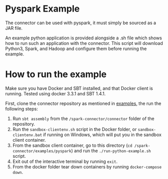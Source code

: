 # Pyspark Example

The connector can be used with pyspark, it must simply be sourced as a JAR file.

An example python application is provided alongside a .sh file which shows how to run such an application with the connector. This script will download Python3, Spark, and Hadoop and configure them before running the example.

# How to run the example


Make sure you have Docker and SBT installed, and that Docker client is running. Tested using docker 3.3.1 and SBT 1.4.1.

First, clone the connector repository as mentioned in [examples](/examples/README.md), the run the following steps:

1. Run `sbt assembly` from the `/spark-connector/connector` folder of the repository.
2. Run the `sandbox-clientenv.sh` script in the Docker folder, or `sandbox-clientenv.bat` if running on Windows, which will put you in the sandbox client container.
3. From the sandbox client container, go to this directory (`cd /spark-connector/examples/pyspark`) and run the `./run-python-example.sh` script.
4. Exit out of the interactive terminal by running `exit`. 
5. From the docker folder tear down containers by running `docker-compose down`.

